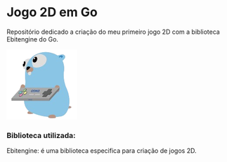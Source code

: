 # Jogo 2D em Go
Repositório dedicado a criação do meu primeiro jogo 2D com a biblioteca Ebitengine do Go.

![alt text](image.png)

### Biblioteca utilizada:

Ebitengine: é uma biblioteca especifica para criação de jogos 2D.
